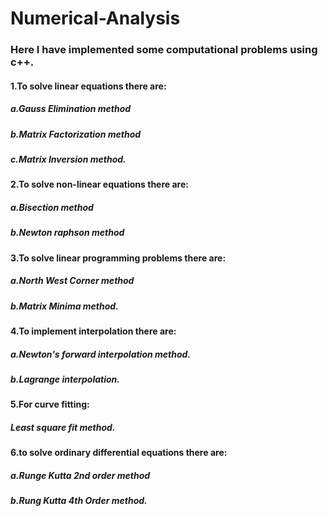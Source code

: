 # Numerical-Analysis
### Here I have implemented some computational problems using c++.
#### 1.To solve linear equations there are:
#####  a.Gauss Elimination method
#####  b.Matrix Factorization method
#####  c.Matrix Inversion method.
#### 2.To solve non-linear equations there are:
#####  a.Bisection method
#####  b.Newton raphson method
#### 3.To solve linear programming problems there are:
#####  a.North West Corner method
#####  b.Matrix Minima method.
#### 4.To implement interpolation there are:
#####  a.Newton's forward interpolation method.
#####  b.Lagrange interpolation.
#### 5.For curve fitting:
#####  Least square fit method.
#### 6.to solve ordinary differential equations there are:
#####  a.Runge Kutta 2nd order method
#####  b.Rung Kutta 4th Order method.
